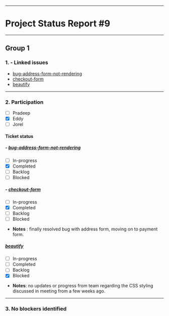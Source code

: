 ***
# Project Status Report #9
***

## Group 1

### 1. - Linked issues

- [bug-address-form-not-rendering](https://github.com/sudo-eddy/ecommerce-group-fall-21/issues/18)
- [checkout-form](https://github.com/sudo-eddy/ecommerce-group-fall-21/issues/13)
- [beautify](https://github.com/sudo-eddy/ecommerce-group-fall-21/issues/15)


***

### 2. Participation

- [ ] Pradeep
- [x] Eddy
- [ ] Jorel

#### Ticket status

##### - [bug-address-form-not-rendering](https://github.com/sudo-eddy/ecommerce-group-fall-21/issues/18)

- [ ] In-progress
- [x] Completed
- [ ] Backlog
- [ ] Blocked

##### - [checkout-form](https://github.com/sudo-eddy/ecommerce-group-fall-21/issues/13)

- [ ] In-progress
- [x] Completed
- [ ] Backlog
- [ ] Blocked
- **Notes** : finally resolved bug with address form, moving on to payment form. 

##### [beautify](https://github.com/sudo-eddy/ecommerce-group-fall-21/issues/15)

- [ ] In-progress
- [ ] Completed
- [ ] Backlog
- [x] Blocked
- **Notes**: no updates or progress from team regarding the CSS styling discussed in meeting from a few weeks ago. 


***

### 3. No blockers identified
